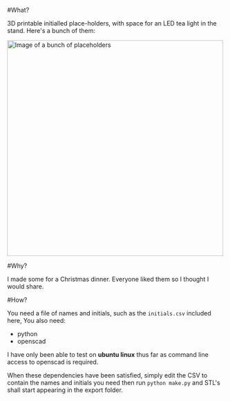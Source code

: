 #What?

3D printable initialled place-holders, with space for an LED tea light in the stand. Here's a bunch of them:

<img width="500px" src="https://raw.github.com/benhowes/Placeholders/master/docs/group_photo.jpg" alt="Image of a bunch of placeholders">

#Why?

I made some for a Christmas dinner. Everyone liked them so I thought I would share.

#How?

You need a file of names and initials, such as the `initials.csv` included here, You also need:

* python
* openscad

I have only been able to test on **ubuntu linux** thus far as command line access to openscad is required.

When these dependencies have been satisfied, simply edit the CSV to contain the names and initials you need then run `python make.py` and STL's shall start appearing in the export folder.



